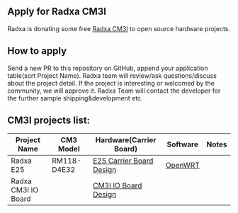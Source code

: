 ## Apply for Radxa CM3I

Radxa is donating some free [Radxa CM3I](https://radxa.com/products/compute-module/cm3i) to open source hardware projects.

## How to apply

Send a new PR to this repository on GitHub, append your application table(sort Project Name). Radxa team will review/ask questions/discuss about the project detail. If the project is interesting or welcomed by the community, we will approve it. Radxa Team will contact the developer for the further sample shipping&development etc.

## CM3I projects list:

| Project Name | CM3 Model   | Hardware(Carrier Board)                           | Software                                                           | Notes |
| ------------ | ----------- | ------------------------------------------------- | ------------------------------------------------------------------ | ----- |
| Radxa E25    | RM118-D4E32 | [E25 Carrier Board Design](./radxa-e25/README.md) | [OpenWRT](https://https://github.com/ophub/flippy-openwrt-actions) |       |
| Radxa CM3I IO Board  |  | [CM3I IO Board Design](./radxa-cm3i-io-board/README.md) |  |       |
